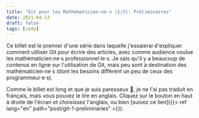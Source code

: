 ```yaml
---
title: "Git pour les Mathématicien·ne·s (1/3): Préliminaires"
date: 2021-04-13
draft: false
tags: [code]
---
```


Ce billet est le premier d'une série dans laquelle j'essaierai d'expliquer comment utiliser Git pour écrire des articles, avec comme audience voulue les mathématicien·ne·s professionnel·le·s.
Je sais qu'il y a beaucoup de contenus en ligne sur l'utilisation de Git, mais peu sont à destination des mathématicien·ne·s (dont les besoins diffèrent un peu de ceux des programmeur·e·s).

Comme le billet est long et que je suis paresseux 🙂, je ne l'ai pas traduit en français, mais vous pouvez le lire en anglais.
Cliquez sur le bouton en haut à droite de l'écran et choisissez l'anglais, ou bien [suivez ce lien]({{< ref lang="en" path="post/git-1-preliminaries" >}}).

<!--more-->
